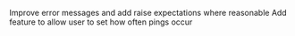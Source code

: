 Improve error messages and add raise expectations where reasonable
Add feature to allow user to set how often pings occur